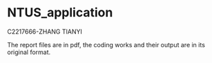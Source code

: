 # NTUS_application
C2217666-ZHANG TIANYI

The report files are in pdf, the coding works and their output are in its original format.
